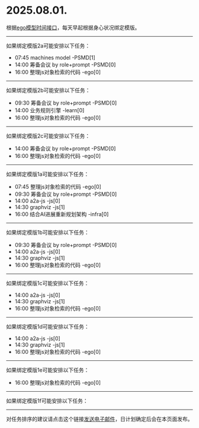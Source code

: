 # 2025.08.01.

根据[ego模型时间接口](https://gitee.com/hyg/blog/blob/master/timeflow.md)，每天早起根据身心状况绑定模版。

---
如果绑定模版2a可能安排以下任务：

- 07:45	machines model -PSMD[1]
- 14:00	筹备会议 by role+prompt -PSMD[0]
- 16:00	整理js对象检索的代码 -ego[0]

---
如果绑定模版2b可能安排以下任务：

- 09:30	筹备会议 by role+prompt -PSMD[0]
- 14:00	业务规则引擎 -learn[0]
- 16:00	整理js对象检索的代码 -ego[0]

---
如果绑定模版2c可能安排以下任务：

- 14:00	筹备会议 by role+prompt -PSMD[0]
- 16:00	整理js对象检索的代码 -ego[0]

---
如果绑定模版1a可能安排以下任务：

- 07:45	整理js对象检索的代码 -ego[0]
- 09:30	筹备会议 by role+prompt -PSMD[0]
- 14:00	a2a-js -js[0]
- 14:30	graphviz -js[1]
- 16:00	结合AI进展重新规划架构 -infra[0]

---
如果绑定模版1b可能安排以下任务：

- 09:30	筹备会议 by role+prompt -PSMD[0]
- 14:00	a2a-js -js[0]
- 14:30	graphviz -js[1]
- 16:00	整理js对象检索的代码 -ego[0]

---
如果绑定模版1c可能安排以下任务：

- 14:00	a2a-js -js[0]
- 14:30	graphviz -js[1]
- 16:00	整理js对象检索的代码 -ego[0]

---
如果绑定模版1d可能安排以下任务：

- 14:00	a2a-js -js[0]
- 14:30	graphviz -js[1]
- 16:00	整理js对象检索的代码 -ego[0]

---
如果绑定模版1e可能安排以下任务：

- 16:00	整理js对象检索的代码 -ego[0]

---
如果绑定模版1f可能安排以下任务：


---
对任务排序的建议请点击这个链接<a href="mailto:huangyg@mars22.com?subject=关于2025.08.01.任务排序的建议&body=date: 2025.08.01.%0D%0Afile: ../../blog/release/time/d.20250801.md%0D%0A---请勿修改邮件主题及以上内容---%0D%0A">发送电子邮件</a>，日计划确定后会在本页面发布。